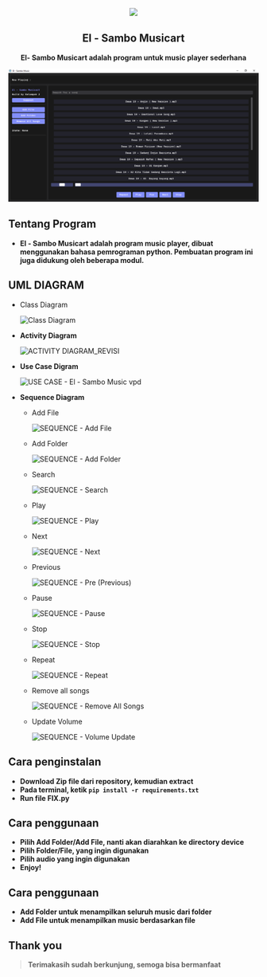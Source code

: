 <p align="center"><img src="music.ico"></p>
<h2 align="center">El - Sambo Musicart</h2>
<p align="center"><b>El- Sambo Musicart adalah program untuk music player sederhana</b></p>
<kbd><img src="Main Page.PNG"></kbd>

## Tentang Program
- **El - Sambo Musicart adalah program music player, dibuat menggunakan bahasa pemrograman python. Pembuatan program ini juga didukung oleh beberapa modul.**

## UML DIAGRAM
- Class Diagram
  
  ![Class Diagram](https://github.com/rookienthusiast/music-player/assets/112974190/48bf6f79-2abc-4a91-8daa-bfdc1f0fd5ec)
- **Activity Diagram**

  ![ACTIVITY DIAGRAM_REVISI](https://github.com/rookienthusiast/music-player/assets/112974190/e3b16625-eae6-4b34-86c9-93dfca52d913)
- **Use Case Digram**

  ![USE CASE - El - Sambo Music vpd](https://github.com/rookienthusiast/music-player/assets/112974190/298f591b-f453-4ec5-8869-9260bd75f563)
- **Sequence Diagram**
  - Add File
    
    ![SEQUENCE - Add File](https://github.com/rookienthusiast/music-player/assets/112974190/9fb7993d-64c0-4ba7-b76e-d46bbdb72e20)
  - Add Folder

    ![SEQUENCE - Add Folder](https://github.com/rookienthusiast/music-player/assets/112974190/34c86ccb-b90e-4b36-924e-8a8048cbe619)
  - Search

    ![SEQUENCE - Search](https://github.com/rookienthusiast/music-player/assets/112974190/83f83db6-6700-4e52-9696-1f17584d8b37)
  - Play

    ![SEQUENCE - Play](https://github.com/rookienthusiast/music-player/assets/112974190/f7a0b5a3-56a1-49cb-b187-7abf5eb50868)
  - Next

    ![SEQUENCE - Next](https://github.com/rookienthusiast/music-player/assets/112974190/03e38958-5715-4a82-88bf-60538a5d9f8d)
  - Previous

    ![SEQUENCE - Pre (Previous)](https://github.com/rookienthusiast/music-player/assets/112974190/c2a92a63-8f23-425d-938f-d685671a0353)
  - Pause
  
    ![SEQUENCE - Pause](https://github.com/rookienthusiast/music-player/assets/112974190/9c2dcff4-aab7-42d2-8002-e0a455f8d4b0)
  - Stop

    ![SEQUENCE - Stop](https://github.com/rookienthusiast/music-player/assets/112974190/40ed4937-5f4b-4d36-b86c-41afad2c93b9)
  - Repeat

    ![SEQUENCE - Repeat](https://github.com/rookienthusiast/music-player/assets/112974190/6549f2ac-9539-4630-b38c-cbf87c9017c6)
  - Remove all songs

    ![SEQUENCE - Remove All Songs](https://github.com/rookienthusiast/music-player/assets/112974190/90817681-c660-44ca-847b-3fc6c6b380e9)
  - Update Volume

    ![SEQUENCE - Volume Update](https://github.com/rookienthusiast/music-player/assets/112974190/45fe21ec-7678-4b0a-8c03-576620cfb9bf)

## Cara penginstalan
- **Download Zip file dari repository, kemudian extract**
- **Pada terminal, ketik `pip install -r requirements.txt`**
- **Run file FIX.py**

## Cara penggunaan
- **Pilih Add Folder/Add File, nanti akan diarahkan ke directory device**
- **Pilih Folder/File, yang ingin digunakan**
- **Pilih audio yang ingin digunakan**
- **Enjoy!**

## Cara penggunaan
- **Add Folder untuk menampilkan seluruh music dari folder**
- **Add File untuk menampilkan music berdasarkan file**

## Thank you
> **Terimakasih sudah berkunjung, semoga bisa bermanfaat**
